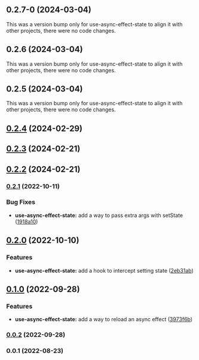 ## 0.2.7-0 (2024-03-04)

This was a version bump only for use-async-effect-state to align it with other projects, there were no code changes.

## 0.2.6 (2024-03-04)

This was a version bump only for use-async-effect-state to align it with other projects, there were no code changes.

## 0.2.5 (2024-03-04)

This was a version bump only for use-async-effect-state to align it with other projects, there were no code changes.

## [0.2.4](https://github.com/justicointeractive/caliobase/compare/use-async-effect-state-0.2.3...use-async-effect-state-0.2.4) (2024-02-29)

## [0.2.3](https://github.com/justicointeractive/caliobase/compare/use-async-effect-state-0.2.2...use-async-effect-state-0.2.3) (2024-02-21)

## [0.2.2](https://github.com/justicointeractive/caliobase/compare/use-async-effect-state-0.2.1...use-async-effect-state-0.2.2) (2024-02-21)

### [0.2.1](https://github.com/justicointeractive/caliobase/compare/use-async-effect-state-0.2.0...use-async-effect-state-0.2.1) (2022-10-11)

### Bug Fixes

- **use-async-effect-state:** add a way to pass extra args with setState ([1918a10](https://github.com/justicointeractive/caliobase/commit/1918a106c2d1e0adf031bc3d3cc80f63cdbc553b))

## [0.2.0](https://github.com/justicointeractive/caliobase/compare/use-async-effect-state-0.1.0...use-async-effect-state-0.2.0) (2022-10-10)

### Features

- **use-async-effect-state:** add a hook to intercept setting state ([2eb31ab](https://github.com/justicointeractive/caliobase/commit/2eb31ab2180c13dbe4814fe88fff30fce7611a97))

## [0.1.0](https://github.com/justicointeractive/caliobase/compare/use-async-effect-state-0.0.2...use-async-effect-state-0.1.0) (2022-09-28)

### Features

- **use-async-effect-state:** add a way to reload an async effect ([3973f6b](https://github.com/justicointeractive/caliobase/commit/3973f6bddc461d40d5483def998f09d3dab4b79d))

### [0.0.2](https://github.com/justicointeractive/caliobase/compare/use-async-effect-state-0.0.1...use-async-effect-state-0.0.2) (2022-09-28)

### 0.0.1 (2022-08-23)
